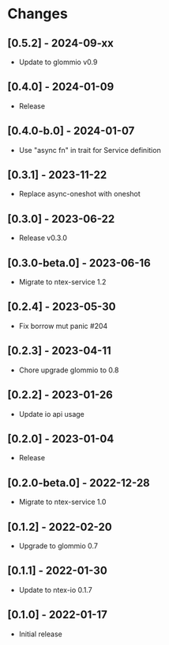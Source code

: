 # Changes

## [0.5.2] - 2024-09-xx

* Update to glommio v0.9

## [0.4.0] - 2024-01-09

* Release

## [0.4.0-b.0] - 2024-01-07

* Use "async fn" in trait for Service definition

## [0.3.1] - 2023-11-22

* Replace async-oneshot with oneshot

## [0.3.0] - 2023-06-22

* Release v0.3.0

## [0.3.0-beta.0] - 2023-06-16

* Migrate to ntex-service 1.2

## [0.2.4] - 2023-05-30

* Fix borrow mut panic #204

## [0.2.3] - 2023-04-11

* Chore upgrade glommio to 0.8

## [0.2.2] - 2023-01-26

* Update io api usage

## [0.2.0] - 2023-01-04

* Release

## [0.2.0-beta.0] - 2022-12-28

* Migrate to ntex-service 1.0

## [0.1.2] - 2022-02-20

* Upgrade to glommio 0.7

## [0.1.1] - 2022-01-30

* Update to ntex-io 0.1.7

## [0.1.0] - 2022-01-17

* Initial release
